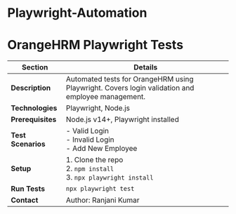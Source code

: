 # Playwright-Automation
# OrangeHRM Playwright Tests

| **Section**       | **Details**                                                                                      |
|--------------------|--------------------------------------------------------------------------------------------------|
| **Description**   | Automated tests for OrangeHRM using Playwright. Covers login validation and employee management. |
| **Technologies**  | Playwright, Node.js                                                                              |
| **Prerequisites** | Node.js v14+, Playwright installed                                                               |
| **Test Scenarios**| - Valid Login<br>- Invalid Login<br>- Add New Employee                                           |
| **Setup**         | 1. Clone the repo<br>2. `npm install`<br>3. `npx playwright install`                             |
| **Run Tests**     | `npx playwright test`                                                                            |
| **Contact**       | Author: Ranjani Kumar                                                                            |

